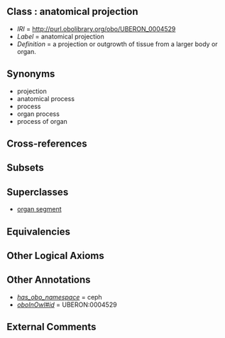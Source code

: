 
## Class : anatomical projection

 * *IRI* = http://purl.obolibrary.org/obo/UBERON_0004529
 * *Label* = anatomical projection
 * *Definition* = a projection or outgrowth of tissue from a larger body or organ.

## Synonyms

 * projection
 * anatomical process
 * process
 * organ process
 * process of organ

## Cross-references


## Subsets


## Superclasses

 * [organ segment](../../UBERON/63/UBERON_0000063.md)

## Equivalencies


## Other Logical Axioms


## Other Annotations

 * *[has_obo_namespace](../../ce/oboInOwl#hasOBONamespace.md)* = ceph
 * *[oboInOwl#id](../../id/oboInOwl#id.md)* = UBERON:0004529

## External Comments

